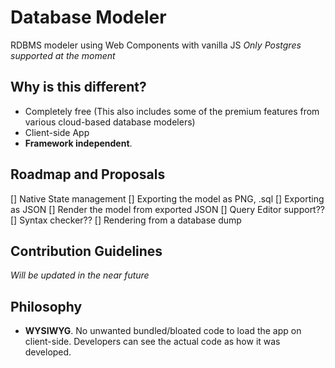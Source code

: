 # Database Modeler

RDBMS modeler using Web Components with vanilla JS
*Only Postgres supported at the moment*

## Why is this different?
- Completely free (This also includes some of the premium features from various cloud-based database modelers)
- Client-side App
- **Framework independent**.

## Roadmap and Proposals
[] Native State management
[] Exporting the model as PNG, .sql
[] Exporting as JSON 
[] Render the model from exported JSON
[] Query Editor support??
[] Syntax checker??
[] Rendering from a database dump 

## Contribution Guidelines

*Will be updated in the near future*

## Philosophy

- **WYSIWYG**. No unwanted bundled/bloated code to load the app on client-side. Developers can see the actual code as how it was developed.